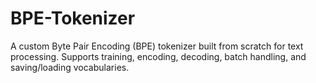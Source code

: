 # BPE-Tokenizer
A custom Byte Pair Encoding (BPE) tokenizer built from scratch for text processing. Supports training, encoding, decoding, batch handling, and saving/loading vocabularies. 
